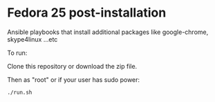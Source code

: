 # Fedora 25 post-installation

Ansible playbooks that install additional packages like google-chrome, skype4linux ...etc

To run:

Clone this repository or download the zip file.

Then as "root" or if your user has sudo power:

`./run.sh`

